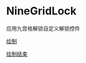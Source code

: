 # NineGridLock
应用九宫格解锁自定义解锁控件


[绘制](http://bmob-cdn-7568.b0.upaiyun.com/2016/11/14/2021af0a40c315a58000b3bee6a51095.jpg)

[绘制结束](http://bmob-cdn-7568.b0.upaiyun.com/2016/11/14/e1a25dfd4062a02c808fe7ee12fcc412.jpg)
